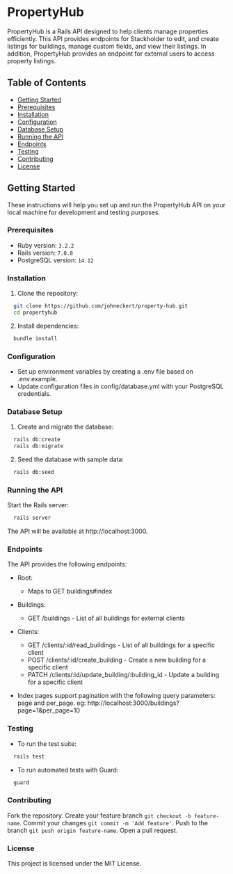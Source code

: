 # PropertyHub

PropertyHub is a Rails API designed to help clients manage properties efficiently. This API provides endpoints for Stackholder to edit, and create listings for buildings, manage custom fields, and view their listings. In addition, PropertyHub provides an endpoint for external users to access property listings.

## Table of Contents

- [Getting Started](#getting-started)
- [Prerequisites](#prerequisites)
- [Installation](#installation)
- [Configuration](#configuration)
- [Database Setup](#database-setup)
- [Running the API](#running-the-api)
- [Endpoints](#endpoints)
- [Testing](#testing)
- [Contributing](#contributing)
- [License](#license)

## Getting Started

These instructions will help you set up and run the PropertyHub API on your local machine for development and testing purposes.

### Prerequisites

- Ruby version: `3.2.2`
- Rails version: `7.0.8`
- PostgreSQL version: `14.12`

### Installation

1. Clone the repository:

```bash
  git clone https://github.com/johneckert/property-hub.git
  cd propertyhub
```

2. Install dependencies:
```bash
  bundle install
```

### Configuration
- Set up environment variables by creating a .env file based on .env.example.
- Update configuration files in config/database.yml with your PostgreSQL credentials.

### Database Setup

1. Create and migrate the database:

```bash
  rails db:create
  rails db:migrate
```

2. Seed the database with sample data:

```bash
  rails db:seed
```

### Running the API

Start the Rails server:

```bash
  rails server
```

The API will be available at http://localhost:3000.

### Endpoints

The API provides the following endpoints:
- Root:
  - Maps to GET buildings#index
- Buildings:
  - GET /buildings - List of all buildings for external clients

- Clients:
  - GET /clients/:id/read_buildings - List of all buildings for a specific client
  - POST /clients/:id/create_building - Create a new building for a specific client
  - PATCH /clients/:id/update_building/:building_id - Update a building for a specific client

* Index pages support pagination with the following query parameters: page and per_page. 
eg: http://localhost:3000/buildings?page=1&per_page=10

### Testing

- To run the test suite:
```bash
  rails test
```
- To run automated tests with Guard:
```bash
  guard
```

### Contributing

Fork the repository.
Create your feature branch `git checkout -b feature-name`.
Commit your changes `git commit -m 'Add feature'`.
Push to the branch `git push origin feature-name`.
Open a pull request.


### License

This project is licensed under the MIT License.